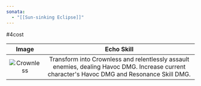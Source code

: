 ```yaml
---
sonata:
  - "[[Sun-sinking Eclipse]]"
---
```

#4cost

|                                        Image                                         |                                                                  Echo Skill                                                                   |
| :----------------------------------------------------------------------------------: | :-------------------------------------------------------------------------------------------------------------------------------------------: |
| ![Crownless](https://img.game8.co/3886919/b30ce8c302e4e0e2594d0f7e02937fd9.png/show) | Transform into Crownless and relentlessly assault enemies, dealing Havoc DMG. Increase current character's Havoc DMG and Resonance Skill DMG. |
